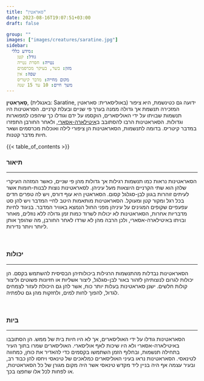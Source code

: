 ```yaml
---
title: "סאראטין"
date: 2023-08-16T19:07:51+03:00
draft: false

group: ""
images: ["images/creatures/saratine.jpg"]
sidebar:
  מידע כללי:
    גודל: קטן
    נטייה: חסרת נטייה
    מזון: בשר, בעיקר מכרסמים
    שפה: אין
    מקום מחייה: מדבר קיטריס
    משך חיים: 10 עד 15 שנה
---
```


**סָארַאטִין**, (באנגלית: Saratine, באוליסארית: סאראטין) ידועה גם כטינשמת, היא ציפור המזכירה תנשמת אך גדולה ממנה בערך פי שניים ובעלת קרניים. הסראטינות היו תנשמות שבויתו על ידי האוליסארים, הוקסמו על ידם וגודלו כך שיהפכו למפוארות וגדולות. הסאראטינות הרבו להסתובב ב[איטילארה-אסארי](../../settlements/itilara-asari), ולאחר החורבן התפזרו במדבר קיטריס. בדומה לתנשמות, הסאראטינות הן ציפורי לילה ואוכלות מכרסמים ושאר חיות מדבר קטנות. 

{{< table_of_contents >}}

### תיאור
---
הסאראטינות נראות כמו תנשמות רגילות אך גדולות מהן פי שניים, כאשר המזהה העיקרי שלהן הוא שתי הקרניים היוצאות מעל עיניהן. לסאראטינות נוצות לבנות-חומות אשר לעיתים זוהרות בגוון לבן-סגלגל קסום. הסאראטין היא עוף דורס, ויש לה טפרים חדים בכל רגל ומקור קטן ומעוקל. הסאראטינות מותאמות היטב לחיי המדבר ויש להן סט עפעפיים שקופים המגינים על עיניהן מפני החול הנמצא באוויר המדבר. בניגוד לחיות מדבריות אחרות, הסאראטינות לא יכולות לשרוד כמות זמן גדולה ללא נוזלים, מאחר ובויתו באיטילארה-אסארי, ולכן הרבה מהן לא שרדו לאחר החורבן, מה שהופך אותן ליותר ויותר נדירות. 

&nbsp;

### יכולות 
---
הסאראטינות נבדלות מהתנשמות הרגילות ביכולותיהן הבסיסית להשתמש בקסם. הן יכולות לגרום לנוצותיהן לזהור באור לבן-סגלגל, ליצור אשליות או חזיונות פשוטים וליצור קולות חלשים. ישנן סאראטינות בעלות יותר כוח, אשר להן גם היכולת לעזור לצמחים לגדול, להפוך לחות למים, ולחזקות מהן גם טלפתיה. 

&nbsp;

### ביות
---
הסאראטינות גודלו על ידי האוליסארים, אך לא היו חיות בית של ממש. הן הסתובבו באיטילארה-אסארי ולא היו שיכות לאף אוליסארי. האוליסארים שמרו בתוך העיר בתחילה תנשמות, ובחלוף הזמן השתמשו בקסמים כדי להאדיר את כוחן, כמחווה לטינאסי. הסאראטינות נראו בעיני האוליסארים כמלאכים של טינאסי ויחסו להן כבוד רב, ובעיר עצמה אף היה בניין ליד מקדש טינאסי אשר היה מקום מגורן של כל הסאראטינות, או לפחות לכל אלו שחפצו בכך. 